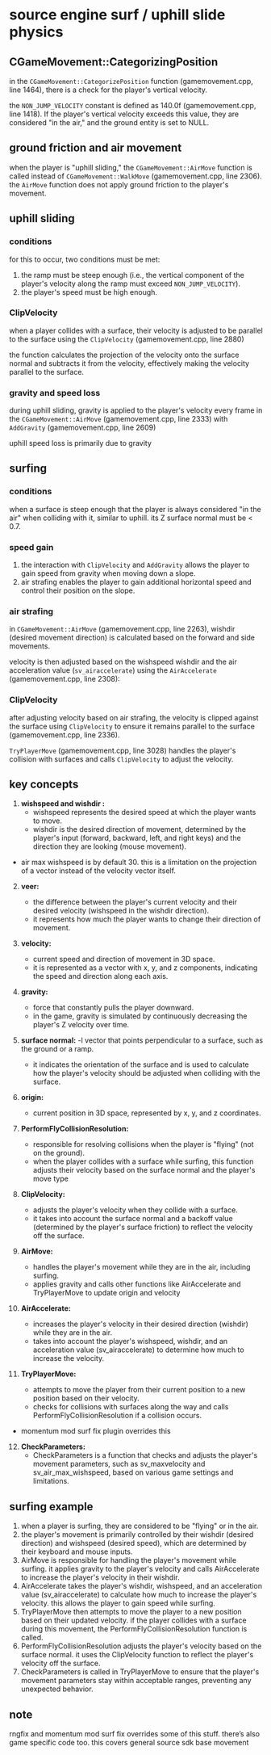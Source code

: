 # source engine surf / uphill slide physics

## CGameMovement::CategorizingPosition
in the `CGameMovement::CategorizePosition` function (gamemovement.cpp, line 1464), there is a check for the player's vertical velocity.

the `NON_JUMP_VELOCITY` constant is defined as 140.0f (gamemovement.cpp, line 1418). If the player's vertical velocity exceeds this value, they are considered "in the air," and the ground entity is set to NULL.

## ground friction and air movement 
when the player is "uphill sliding," the `CGameMovement::AirMove` function is called instead of `CGameMovement::WalkMove` (gamemovement.cpp, line 2306). the `AirMove` function does not apply ground friction to the player's movement.

## uphill sliding
### conditions
for this to occur, two conditions must be met:
1. the ramp must be steep enough (i.e., the vertical component of the player's velocity along the ramp must exceed `NON_JUMP_VELOCITY`).
2. the player's speed must be high enough.

### ClipVelocity
when a player collides with a surface, their velocity is adjusted to be parallel to the surface using the `ClipVelocity` (gamemovement.cpp, line 2880)

the function calculates the projection of the velocity onto the surface normal and subtracts it from the velocity, effectively making the velocity parallel to the surface.

### gravity and speed loss
during uphill sliding, gravity is applied to the player's velocity every frame in the `CGameMovement::AirMove` (gamemovement.cpp, line 2333) with `AddGravity` (gamemovement.cpp, line 2609)

uphill speed loss is primarily due to gravity

## surfing
### conditions
when a surface is steep enough that the player is always considered "in the air" when colliding with it, similar to uphill. its Z surface normal must be < 0.7.

### speed gain
1. the interaction with `ClipVelocity` and `AddGravity` allows the player to gain speed from gravity when moving down a slope.
2. air strafing enables the player to gain additional horizontal speed and control their position on the slope.

### air strafing 
in `CGameMovement::AirMove` (gamemovement.cpp, line 2263), wishdir (desired movement direction) is calculated based on the forward and side movements.

velocity is then adjusted based on the wishspeed wishdir and the air acceleration value (`sv_airaccelerate`) using the `AirAccelerate` (gamemovement.cpp, line 2308):

### ClipVelocity
after adjusting velocity based on air strafing, the velocity is clipped against the surface using `ClipVelocity` to ensure it remains parallel to the surface (gamemovement.cpp, line 2336).

`TryPlayerMove` (gamemovement.cpp, line 3028) handles the player's collision with surfaces and calls `ClipVelocity` to adjust the velocity.

## key concepts 
1. **wishspeed and wishdir :**
   - wishspeed represents the desired speed at which the player wants to move.
   - wishdir is the desired direction of movement, determined by the player's input (forward, backward, left, and right keys) and the direction they are looking (mouse movement).
- air max wishspeed is by default 30. this is a limitation on the projection of a vector instead of the velocity vector itself.

2. **veer:**
   -  the difference between the player's current velocity and their desired velocity (wishspeed in the wishdir direction).
   - it represents how much the player wants to change their direction of movement.

3. **velocity:**
   - current speed and direction of movement in 3D space.
   - it is represented as a vector with x, y, and z components, indicating the speed and direction along each axis.

4. **gravity:**
   - force that constantly pulls the player downward.
   - in the game, gravity is simulated by continuously decreasing the player's Z velocity over time.

5. **surface normal:**
   -l vector that points perpendicular to a surface, such as the ground or a ramp.
   - it indicates the orientation of the surface and is used to calculate how the player's velocity should be adjusted when colliding with the surface.

6. **origin:**
   - current position in 3D space, represented by x, y, and z coordinates.

7. **PerformFlyCollisionResolution:**
   - responsible for resolving collisions when the player is "flying" (not on the ground).
   - when the player collides with a surface while surfing, this function adjusts their velocity based on the surface normal and the player's move type

8. **ClipVelocity:**
   - adjusts the player's velocity when they collide with a surface.
   - it takes into account the surface normal and a backoff value (determined by the player's surface friction) to reflect the velocity off the surface.

9. **AirMove:**
   - handles the player's movement while they are in the air, including surfing.
   - applies gravity and calls other functions like AirAccelerate and TryPlayerMove to update origin and velocity

10. **AirAccelerate:**
    - increases the player's velocity in their desired direction (wishdir) while they are in the air.
    - takes into account the player's wishspeed, wishdir, and an acceleration value (sv_airaccelerate) to determine how much to increase the velocity.

11. **TryPlayerMove:**
    - attempts to move the player from their current position to a new position based on their velocity.
    - checks for collisions with surfaces along the way and calls PerformFlyCollisionResolution if a collision occurs.
- momentum mod surf fix plugin overrides this

12. **CheckParameters:**
    - CheckParameters is a function that checks and adjusts the player's movement parameters, such as sv_maxvelocity and sv_air_max_wishspeed, based on various game settings and limitations.

## surfing example 
1. when a player is surfing, they are considered to be "flying" or in the air.
2. the player's movement is primarily controlled by their wishdir (desired direction) and wishspeed (desired speed), which are determined by their keyboard and mouse inputs.
3. AirMove is responsible for handling the player's movement while surfing. it applies gravity to the player's velocity and calls AirAccelerate to increase the player's velocity in their wishdir.
4. AirAccelerate takes the player's wishdir, wishspeed, and an acceleration value (sv_airaccelerate) to calculate how much to increase the player's velocity. this allows the player to gain speed while surfing.
5. TryPlayerMove then attempts to move the player to a new position based on their updated velocity. if the player collides with a surface during this movement, the PerformFlyCollisionResolution function is called.
6. PerformFlyCollisionResolution adjusts the player's velocity based on the surface normal. it uses the ClipVelocity function to reflect the player's velocity off the surface.
7. CheckParameters is called in TryPlayerMove to ensure that the player's movement parameters stay within acceptable ranges, preventing any unexpected behavior.​​​​​​​​​​​​​​​​

## note
rngfix and momentum mod surf fix overrides some of this stuff. there’s also game specific code too. this covers general source sdk base movement

